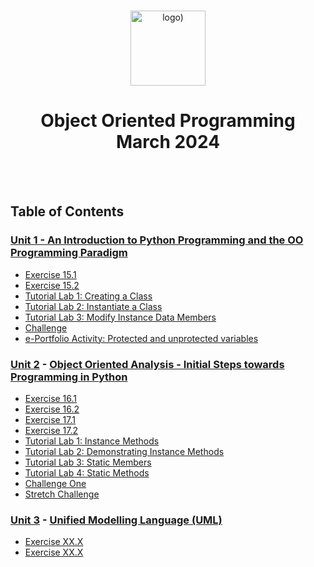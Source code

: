 <br>

<p align="center">
<img src="https://www.i-success.org/wp-content/uploads/2018/09/uoe-logo-1500x544.jpg" alt="logo)" height="120"/>
</p>

<h1 align="center">
Object Oriented Programming<br>March 2024
</h1>
<br>
<br>

## Table of Contents
### [Unit 1 - An Introduction to Python Programming and the OO Programming Paradigm](/Unit01/)
- [Exercise 15.1](/Unit01/Exercise%2015.1)
- [Exercise 15.2](/Unit01/Exercise%2015.2)
- [Tutorial Lab 1: Creating a Class](/Unit01/Tutorial%20Lab%201%3A%20Creating%20a%20Class)
- [Tutorial Lab 2: Instantiate a Class](/Unit01/Tutorial%20Lab%202%3A%20Instantiate%20a%20Class)
- [Tutorial Lab 3: Modify Instance Data Members](/Unit01/Tutorial%20Lab%203%3A%20Modify%20Instance%20Data%20Members)
- [Challenge](/Unit01/Challenge)
- [e-Portfolio Activity: Protected and unprotected variables](/Unit01/Protected%20and%20unprotected%20variables)

### [Unit 2](/Unit02/) - [Object Oriented Analysis - Initial Steps towards Programming in Python](https://www.my-course.co.uk/course/view.php?id=11400&section=9)
- [Exercise 16.1](/Unit02/Indoor%20Voice)
- [Exercise 16.2](/Unit02/Playback%20Speed)
- [Exercise 17.1](/Unit02/Playback%20Speed)
- [Exercise 17.2](/Unit02/Playback%20Speed)
- [Tutorial Lab 1: Instance Methods](/Unit02/Tutorial%20Lab%201%3A%20Creating%20a%20Class)
- [Tutorial Lab 2: Demonstrating Instance Methods](/Unit02/Tutorial%20Lab%201%3A%20Creating%20a%20Class)
- [Tutorial Lab 3: Static Members](/Unit02/Tutorial%20Lab%201%3A%20Creating%20a%20Class)
- [Tutorial Lab 4: Static Methods](/Unit02/Tutorial%20Lab%201%3A%20Creating%20a%20Class)
- [Challenge One](/Unit02/Challenge)
- [Stretch Challenge](/Unit02/Challenge)


### [Unit 3](/Unit03/) - [Unified Modelling Language (UML)](https://www.my-course.co.uk/course/view.php?id=11400&section=10)
- [Exercise XX.X](/Unit03/Indoor%20Voice)
- [Exercise XX.X](/Unit03/Playback%20Speed)

